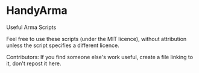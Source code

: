 # HandyArma
Useful Arma Scripts

Feel free to use these scripts (under the MIT licence), without attribution unless the script specifies a different licence.

Contributors: If you find someone else's work useful, create a file linking to it, don't repost it here.
